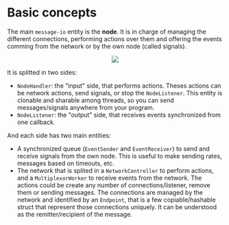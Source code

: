 # Basic concepts
The main `message-io` entity is the **node**.
It is in charge of managing the different connections, performing actions over them and offering
the events comming from the network or by the own node (called signals).

<p align="center">
  <img src="https://docs.google.com/drawings/d/e/2PACX-1vQxs3w6bgIL1Qq600Q0IopWiKvvlKdj9KC7rUuF9Der6sN2UtzYrmn81DPEbRNFmBlEkE1qvDGxwc75/pub?w=890&h=617"/>
</p>

It is splitted in two sides:
- `NodeHandler`: the "input" side, that performs actions.
  Theses actions can be network actions, send signals, or stop the `NodeListener`.
  This entity is clonable and sharable among threads, so you can send messages/signals anywhere from
  your program.
- `NodeListener`: the "output" side, that receives events synchronized from one callback.

And each side has two main entities:
- A synchronized queue (`EventSender` and `EventReceiver`) to send and receive signals from
  the own node.
  This is useful to make sending rates, messages based on timeouts, etc.
- The network that is splited in a `NetworkController` to perform actions, and a `MultiplexorWorker`
  to receive events from the network.
  The actions could be create any number of connections/listener, remove them or sending messages.
  The connections are managed by the network and identified by an `Endpoint`, that is a few copiable/hashable struct that represent those connections uniquely.
  It can be understood as the remitter/recipient of the message.
